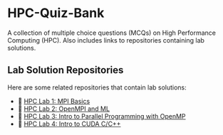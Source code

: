 # HPC-Quiz-Bank

A collection of multiple choice questions (MCQs) on High Performance Computing (HPC). Also includes links to repositories containing lab solutions.

## Lab Solution Repositories

Here are some related repositories that contain lab solutions:

- 🔗 [HPC Lab 1: MPI Basics](https://github.com/lokk798/MPI-Basics-Setup)
- 🔗 [HPC Lab 2: OpenMPI and ML](https://github.com/lokk798/parallel-ml-algorithms-mpi)
- 🔗 [HPC Lab 3: Intro to Parallel Programming with OpenMP](https://github.com/lokk798/openmp-parallel-programming)
- 🔗 [HPC Lab 4: Intro to CUDA C/C++](https://github.com/lokk798/cuda-basics)
